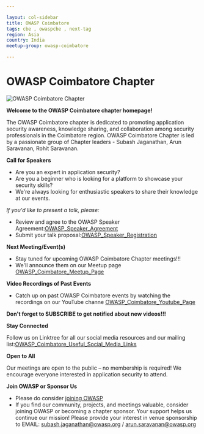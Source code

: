 ```yaml
---

layout: col-sidebar
title: OWASP Coimbatore
tags: cbe , owaspcbe , next-tag
region: Asia
country: India
meetup-group: owasp-coimbatore

---
```


# OWASP Coimbatore Chapter

![OWASP Coimbatore Chapter](/assets/images/OWASP_Cbe_Banner.png)

**Welcome to the OWASP Coimbatore chapter homepage!**

The OWASP Coimbatore chapter is dedicated to promoting application security awareness, knowledge sharing, and collaboration among security professionals in the Coimbatore region. 
OWASP Coimbatore Chapter is led by a passionate group of Chapter leaders - Subash Jaganathan, Arun Saravanan, Rohit Saravanan.

**Call for Speakers**

* Are you an expert in application security? 
* Are you a beginner who is looking for a platform to showcase your security skills? 
* We're always looking for enthusiastic speakers to share their knowledge at our events. 

*If you'd like to present a talk, please:*

* Review and agree to the OWASP Speaker Agreement:[OWASP_Speaker_Agreement](https://owasp.org/www-policy/legal/speaker-agreement2)
* Submit your talk proposal:[OWASP_Speaker_Registration](https://forms.gle/M7zLHXGAdo38Txo27)

**Next Meeting/Event(s)**

* Stay tuned for upcoming OWASP Coimbatore Chapter meetings!!! 
* We'll announce them on our Meetup page [OWASP_Coimbatore_Meetup_Page](https://www.meetup.com/owasp-coimbatore/) 

**Video Recordings of Past Events**

* Catch up on past OWASP Coimbatore events by watching the recordings on our YouTube channe
[OWASP_Coimbatore_Youtube_Page](https://www.youtube.com/owaspcoimbatore) 

**Don't forget to SUBSCRIBE to get notified about new videos!!!**

**Stay Connected**

Follow us on Linktree for all our social media resources and our mailing list:[OWASP_Coimbatore_Useful_Social_Media_Links](https://linktr.ee/OWASP_CBE)  

**Open to All**

Our meetings are open to the public – no membership is required! We encourage everyone interested in application security to attend.


**Join OWASP or Sponsor Us**

* Please do consider [joining OWASP](https://owasp.org/membership/)
* If you find our community, projects, and meetings valuable, consider joining OWASP or becoming a chapter sponsor. Your support helps us continue our mission!
Please provide your interest in venue sponsorship to EMAIL: subash.jaganathan@owasp.org / arun.saravanan@owasp.org

